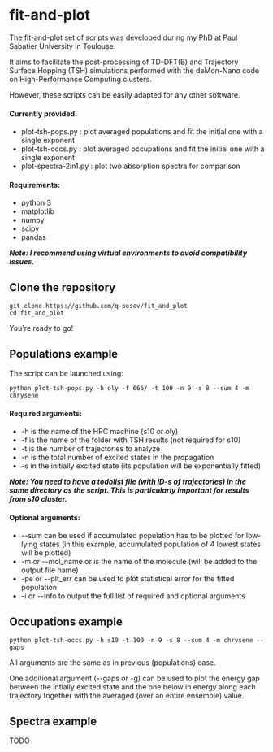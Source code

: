 # fit-and-plot

The fit-and-plot set of scripts was developed during my PhD at Paul Sabatier University in Toulouse.

It aims to facilitate the post-processing of TD-DFT(B) and Trajectory Surface Hopping (TSH) simulations
performed with the deMon-Nano code on High-Performance Computing clusters. 

However, these scripts can be easily adapted for any other software.

#### Currently provided:

- plot-tsh-pops.py : plot averaged populations and fit the initial one with a single exponent
- plot-tsh-occs.py : plot averaged occupations and fit the initial one with a single exponent 
- plot-spectra-2in1.py : plot two absorption spectra for comparison

#### Requirements:
- python 3
- matplotlib
- numpy
- scipy
- pandas

_**Note: I recommend using virtual environments to avoid compatibility issues.**_

## Clone the repository

```
git clone https://github.com/q-posev/fit_and_plot
cd fit_and_plot
```

You're ready to go!

## Populations example

The script can be launched using:

```
python plot-tsh-pops.py -h oly -f 666/ -t 100 -n 9 -s 8 --sum 4 -m chrysene
```

#### Required arguments:
- -h is the name of the HPC machine (s10 or oly)
- -f is the name of the folder with TSH results (not required for s10)
- -t is the number of trajectories to analyze 
- -n is the total number of excited states in the propagation
- -s in the initially excited state (its population will be exponentially fitted)

_**Note: You need to have a todolist file (with ID-s of trajectories) in the same directory as the script. This is particularly important for results from s10 cluster.**_

#### Optional arguments:
- --sum can be used if accumulated population has to be plotted for low-lying states (in this example, accumulated population of 4 lowest states will be plotted)
- -m or --mol_name or  is the name of the molecule (will be added to the output file name)
- -pe or --plt_err can be used to plot statistical error for the fitted population
- -i or --info to output the full list of required and optional arguments

## Occupations example

```
python plot-tsh-occs.py -h s10 -t 100 -n 9 -s 8 --sum 4 -m chrysene --gaps
```

All arguments are the same as in previous (populations) case. 

One additional argument (--gaps or -g) can be used to plot the energy gap 
between the intially excited state and the one below in energy 
along each trajectory together with the averaged (over an entire ensemble) value.

## Spectra example

TODO
